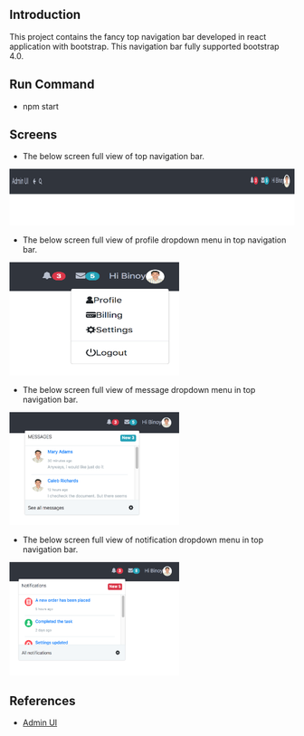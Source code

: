 ## Introduction
This project contains the fancy top navigation bar developed in react application with bootstrap. This navigation bar fully supported bootstrap 4.0.
## Run Command

* npm start

## Screens
* The below screen full view of top navigation bar.
<img src="docs/images/img-main.png" width="800" height="100">

* The below screen full view of profile dropdown menu in top navigation bar.
<img src="docs/images/img-profile.png" width="300" height="200">

* The below screen full view of message dropdown menu in top navigation bar.
<img src="docs/images/img-message.png" width="300" height="200">

* The below screen full view of notification dropdown menu in top navigation bar.
<img src="docs/images/img-notification.png" width="300" height="200">

## References
* [Admin UI](https://getbootstrapadmin.com/remark/iconbar/pages/email-articles.html)
